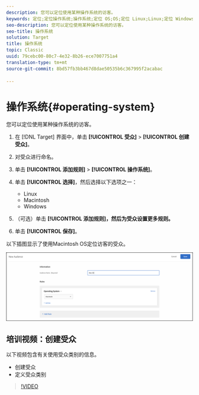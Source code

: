 ```yaml
---
description: 您可以定位使用某种操作系统的访客。
keywords: 定位;定位操作系统;操作系统;定位 OS;OS;定位 Linux;Linux;定位 Windows;Windows;定位 Macintosh;Macintosh;Mac;定位 Mac;Win;定位 Win
seo-description: 您可以定位使用某种操作系统的访客。
seo-title: 操作系统
solution: Target
title: 操作系统
topic: Classic
uuid: 79cebc00-80c7-4e32-8b26-ece7007751a4
translation-type: tm+mt
source-git-commit: 8bd57fb3bb467d8dae50535b6c367995f2acabac

---
```



# 操作系统{#operating-system}

您可以定位使用某种操作系统的访客。

1. 在 [!DNL Target] 界面中，单击 **[!UICONTROL 受众]** &gt; **[!UICONTROL 创建受众]**。
1. 对受众进行命名。
1. 单击 **[!UICONTROL 添加规则]** &gt; **[!UICONTROL 操作系统]**。
1. 单击 **[!UICONTROL 选择]**，然后选择以下选项之一：

   * Linux
   * Macintosh
   * Windows

1. （可选）单击 **[!UICONTROL 添加规则]，然后为受众设置更多规则。**
1. 单击 **[!UICONTROL 保存]**。

以下插图显示了使用Macintosh OS定位访客的受众。

![](assets/target_os.png)

## 培训视频：创建受众

以下视频包含有关使用受众类别的信息。

* 创建受众
* 定义受众类别

>[!VIDEO](https://video.tv.adobe.com/v/17392?captions=chi_hans)
